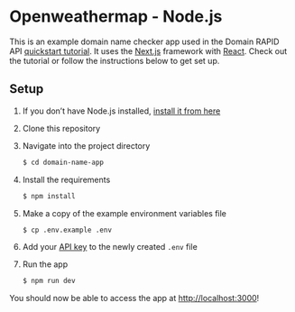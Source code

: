 # Openweathermap - Node.js

This is an example domain name checker app used in the Domain RAPID API [quickstart tutorial](https://rapidapi.com/Zozor54/api/whois-lookup/). It uses the [Next.js](https://nextjs.org/) framework with [React](https://reactjs.org/). Check out the tutorial or follow the instructions below to get set up.

## Setup

1. If you don’t have Node.js installed, [install it from here](https://nodejs.org/en/)

2. Clone this repository

3. Navigate into the project directory

   ```bash
   $ cd domain-name-app
   ```

4. Install the requirements

   ```bash
   $ npm install
   ```

5. Make a copy of the example environment variables file

   ```bash
   $ cp .env.example .env
   ```

6. Add your [API key](https://rapidapi.com/Zozor54/api/whois-lookup/) to the newly created `.env` file

7. Run the app

   ```bash
   $ npm run dev
   ```
You should now be able to access the app at [http://localhost:3000](http://localhost:3000)! 

